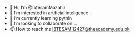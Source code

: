 - 👋 Hi, I’m @IbtesamMazahir
- 👀 I’m interested in artificial inteligence
- 🌱 I’m currently learning pythin
- 💞️ I’m looking to collaborate on ...
- 📫 How to reach me IBTESAM.12427@theacademy.edu.pk

<!---
IbtesamMazahir/IbtesamMazahir is a ✨ special ✨ repository because its `README.md` (this file) appears on your GitHub profile.
You can click the Preview link to take a look at your changes.
--->
